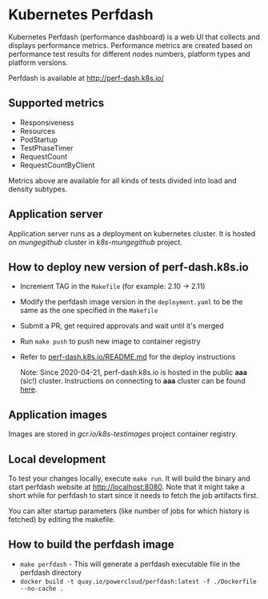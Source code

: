 ﻿# Kubernetes Perfdash

Kubernetes Perfdash (performance dashboard) is a web UI that collects and displays
performance metrics. Performance metrics are created based on performance test
results for different nodes numbers, platform types and platform versions.

Perfdash is available at http://perf-dash.k8s.io/

## Supported metrics

* Responsiveness
* Resources
* PodStartup
* TestPhaseTimer
* RequestCount
* RequestCountByClient

Metrics above are available for all kinds of tests divided into load and density subtypes.

## Application server

Application server runs as a deployment on kubernetes cluster. It is hosted on
*mungegithub* cluster in *k8s-mungegithub* project.

## How to deploy new version of perf-dash.k8s.io

* Increment TAG in the `Makefile` (for example: 2.10 -> 2.11)
* Modify the perfdash image version in the `deployment.yaml` to be the same as the
  one specified in the `Makefile`
* Submit a PR, get required approvals and wait until it's merged
* Run `make push` to push new image to container registry
* Refer to [perf-dash.k8s.io/README.md](https://github.com/kubernetes/k8s.io/blob/master/perf-dash.k8s.io/README.md) for the deploy instructions
  
  Note: Since 2020-04-21, perf-dash.k8s.io is hosted in the public **aaa** (sic!) cluster. 
  Instructions on connecting to **aaa** cluster can be found [here](https://github.com/kubernetes/k8s.io/blob/master/running-in-community-clusters.md#access-the-cluster). 

## Application images

Images are stored in *gcr.io/k8s-testimages* project container registry.


## Local development

To test your changes locally, execute `make run`. It will build the binary and
start perfdash website at <http://localhost:8080>. Note that it might take a
short while for perfdash to start since it needs to fetch the job artifacts first.

You can alter startup parameters (like number of jobs for which history is fetched)
by editing the makefile.

## How to build the perfdash image

* `make perfdash` - This will generate a perfdash executable file in the perfdash directory
* `docker build -t quay.io/powercloud/perfdash:latest -f ./Dockerfile --no-cache .`
